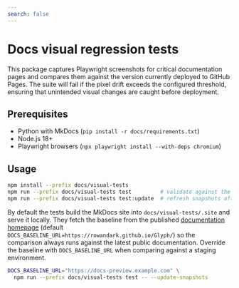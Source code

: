 ```yaml
---
search: false
---
```


# Docs visual regression tests

This package captures Playwright screenshots for critical documentation pages and compares them against the version currently deployed to GitHub Pages. The suite will fail if the pixel drift exceeds the configured threshold, ensuring that unintended visual changes are caught before deployment.

## Prerequisites

* Python with MkDocs (`pip install -r docs/requirements.txt`)
* Node.js 18+
* Playwright browsers (`npx playwright install --with-deps chromium`)

## Usage

```bash
npm install --prefix docs/visual-tests
npm run --prefix docs/visual-tests test         # validate against the production baseline
npm run --prefix docs/visual-tests test:update  # refresh snapshots after intentional UI changes
```

By default the tests build the MkDocs site into `docs/visual-tests/.site` and serve it locally. They fetch the baseline from the published [documentation homepage](../index.md) (default `DOCS_BASELINE_URL=https://rowandark.github.io/Glyph/`) so the comparison always runs against the latest public documentation. Override the baseline with `DOCS_BASELINE_URL` when comparing against a staging environment.

```bash
DOCS_BASELINE_URL="https://docs-preview.example.com" \
  npm run --prefix docs/visual-tests test -- --update-snapshots
```
